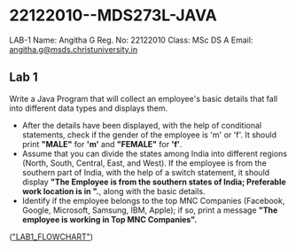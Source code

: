 # 22122010--MDS273L-JAVA
LAB-1
Name: Angitha G
Reg. No: 22122010
Class: MSc DS A
Email: angitha.g@msds.christuniversity.in

## Lab 1

 Write a Java Program that will collect an employee's basic details that fall into different data types and displays them.
* After the details have been displayed, with the help of conditional statements, check if the gender of the employee is 'm' or 'f'. It should print **"MALE"** for **'m'** and **"FEMALE"** for **'f'**.
* Assume that you can divide the states among India into different regions (North, South, Central, East, and West). If the employee is from the southern part of India, with the help of a switch statement, it should display **"The Employee is from the southern states of India; Preferable work location is in <state>".**, along with the basic details.
* Identify if the employee belongs to the top MNC Companies (Facebook, Google, Microsoft, Samsung, IBM, Apple); if so, print a message **"The employee is working in Top MNC Companies".**

(["LAB1_FLOWCHART"](https://drive.google.com/file/d/1GURt9Io1cmBWtcQj5QluY_-h-pRgmsAZ/view?usp=share_link))
